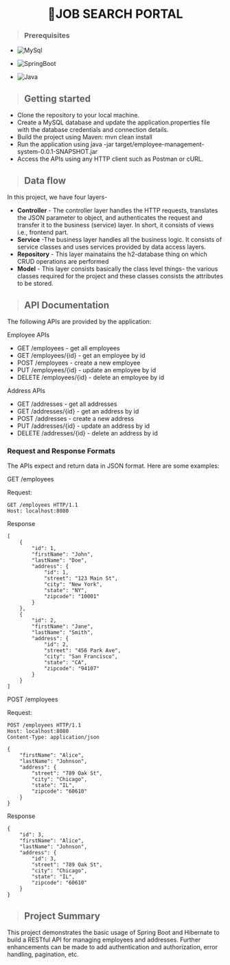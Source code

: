 <h1 align="center"> 👤JOB SEARCH PORTAL</h1>

>### Prerequisites
* ![MySql](https://img.shields.io/badge/DBMS-MYSQL%205.7%20or%20Higher-red)
 * ![SpringBoot](https://img.shields.io/badge/Framework-SpringBoot-green)


* ![Java](https://img.shields.io/badge/Language-Java%208%20or%20higher-yellow)

>## Getting started
* Clone the repository to your local machine.
* Create a MySQL database and update the application.properties file with the database credentials and connection details.
* Build the project using Maven: mvn clean install
* Run the application using java -jar target/employee-management-system-0.0.1-SNAPSHOT.jar
* Access the APIs using any HTTP client such as Postman or cURL.
>## Data flow
In this project, we have four layers-
* **Controller** - The controller layer handles the HTTP requests, translates the JSON parameter to object, and authenticates the request and transfer it to the business (service) layer. In short, it consists of views i.e., frontend part.
* **Service** -The business layer handles all the business logic. It consists of service classes and uses services provided by data access layers.
* **Repository** - This layer mainatains the h2-database thing on which CRUD operations are performed
* **Model** - This layer consists basically the class level things- the various classes required for the project and these classes consists the attributes to be stored.

>## API Documentation
The following APIs are provided by the application:

Employee APIs
* GET /employees - get all employees
* GET /employees/{id} - get an employee by id
* POST /employees - create a new employee
* PUT /employees/{id} - update an employee by id
* DELETE /employees/{id} - delete an employee by id

Address APIs
* GET /addresses - get all addresses
* GET /addresses/{id} - get an address by id
* POST /addresses - create a new address
* PUT /addresses/{id} - update an address by id
* DELETE /addresses/{id} - delete an address by id

### Request and Response Formats
The APIs expect and return data in JSON format. Here are some examples:

GET /employees

Request:

```
GET /employees HTTP/1.1
Host: localhost:8080
```

Response

```
[
    {
        "id": 1,
        "firstName": "John",
        "lastName": "Doe",
        "address": {
            "id": 1,
            "street": "123 Main St",
            "city": "New York",
            "state": "NY",
            "zipcode": "10001"
        }
    },
    {
        "id": 2,
        "firstName": "Jane",
        "lastName": "Smith",
        "address": {
            "id": 2,
            "street": "456 Park Ave",
            "city": "San Francisco",
            "state": "CA",
            "zipcode": "94107"
        }
    }
]

```
POST /employees

Request:
```
POST /employees HTTP/1.1
Host: localhost:8080
Content-Type: application/json

{
    "firstName": "Alice",
    "lastName": "Johnson",
    "address": {
        "street": "789 Oak St",
        "city": "Chicago",
        "state": "IL",
        "zipcode": "60610"
    }
}

```
Response
```
{
    "id": 3,
    "firstName": "Alice",
    "lastName": "Johnson",
    "address": {
        "id": 3,
        "street": "789 Oak St",
        "city": "Chicago",
        "state": "IL",
        "zipcode": "60610"
    }
}

```
>## Project Summary
This project demonstrates the basic usage of Spring Boot and Hibernate to build a RESTful API for managing employees and addresses. Further enhancements can be made to add authentication and authorization, error handling, pagination, etc.
